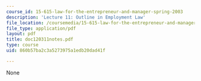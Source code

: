 ```yaml
---
course_id: 15-615-law-for-the-entrepreneur-and-manager-spring-2003
description: 'Lecture 11: Outline in Employment Law'
file_location: /coursemedia/15-615-law-for-the-entrepreneur-and-manager-spring-2003/860b57ba2c3a5273975a1edb20dad41f_doc120311notes.pdf
file_type: application/pdf
layout: pdf
title: doc120311notes.pdf
type: course
uid: 860b57ba2c3a5273975a1edb20dad41f

---
```

None